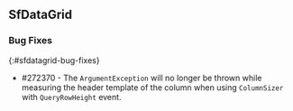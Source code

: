 ## SfDataGrid

### Bug Fixes
{:#sfdatagrid-bug-fixes}

* \#272370 - The `ArgumentException` will no longer be thrown while measuring the header template of the column when using `ColumnSizer` with `QueryRowHeight` event.